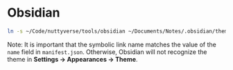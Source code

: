 # Obsidian

```bash
ln -s ~/Code/nuttyverse/tools/obsidian ~/Documents/Notes/.obsidian/themes/Nutty
```

Note: It is important that the symbolic link name matches the value of the `name` field in `manifest.json`. Otherwise, Obsidian will not recognize the theme in **Settings -> Appearances -> Theme**.
